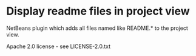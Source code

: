 Display readme files in project view
===================

NetBeans plugin which adds all files named like README.* to the project view. 


Apache 2.0 license - see LICENSE-2.0.txt
